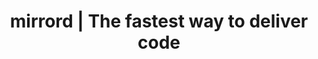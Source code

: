 ---
title: "mirrord | The fastest way to deliver code"
description: "mirrord lets you run local code in your Kubernetes environment—cut dev time, improve code quality, and reduce cloud costs."
layout: mirrordhome
---